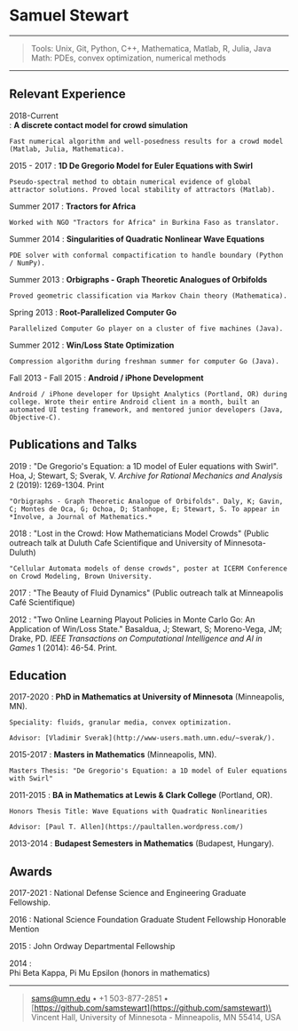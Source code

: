 Samuel Stewart
=========================

----

>  Tools: Unix, Git, Python, C++, Mathematica, Matlab, R, Julia, Java\
>  Math: PDEs, convex optimization, numerical methods 

----

Relevant Experience
--------------------

2018-Current   
:    **A discrete contact model for crowd simulation**

    Fast numerical algorithm and well-posedness results for a crowd model (Matlab, Julia, Mathematica).

2015 - 2017
:   **1D De Gregorio Model for Euler Equations with Swirl**

    Pseudo-spectral method to obtain numerical evidence of global attractor solutions. Proved local stability of attractors (Matlab). 

Summer 2017
:    **Tractors for Africa**

    Worked with NGO "Tractors for Africa" in Burkina Faso as translator. 


Summer 2014
:   **Singularities of Quadratic Nonlinear Wave Equations**
    
    PDE solver with conformal compactification to handle boundary (Python / NumPy).

Summer 2013 
:   **Orbigraphs - Graph Theoretic Analogues of Orbifolds**
    
    Proved geometric classification via Markov Chain theory (Mathematica).

Spring 2013
:   **Root-Parallelized Computer Go**

    Parallelized Computer Go player on a cluster of five machines (Java).

Summer 2012
:   **Win/Loss State Optimization**
    
    Compression algorithm during freshman summer for computer Go (Java). 

Fall 2013 - Fall 2015
:   **Android / iPhone Development**

    Android / iPhone developer for Upsight Analytics (Portland, OR) during college. Wrote their entire Android client in a month, built an automated UI testing framework, and mentored junior developers (Java, Objective-C).

Publications and Talks
----------------------------------
2019
:   "De Gregorio's Equation: a 1D model of Euler equations with Swirl". Hoa, J; Stewart, S; Sverak, V. *Archive for Rational Mechanics and Analysis* 2 (2019): 1269-1304. Print 

    "Orbigraphs - Graph Theoretic Analogue of Orbifolds". Daly, K; Gavin, C; Montes de Oca, G; Ochoa, D; Stanhope, E; Stewart, S. To appear in *Involve, a Journal of Mathematics.* 

2018
:   "Lost in the Crowd: How Mathematicians Model Crowds" (Public outreach talk at Duluth Cafe Scientifique and University of Minnesota-Duluth)

    "Cellular Automata models of dense crowds", poster at ICERM Conference on Crowd Modeling, Brown University.

2017
:   "The Beauty of Fluid Dynamics" (Public outreach talk at Minneapolis Café Scientifique)
        
2012
:   "Two Online Learning Playout Policies in Monte Carlo Go: An Application of Win/Loss State." Basaldua, J; Stewart, S; Moreno-Vega, JM; Drake, PD. *IEEE Transactions on Computational Intelligence and AI in Games* 1 (2014): 46-54. Print.


Education
---------

2017-2020
:   **PhD in Mathematics at University of Minnesota** (Minneapolis, MN).
    
    Speciality: fluids, granular media, convex optimization.

    Advisor: [Vladimir Sverak](http://www-users.math.umn.edu/~sverak/).

2015-2017
:   **Masters in Mathematics** (Minneapolis, MN).
    
    Masters Thesis: "De Gregorio's Equation: a 1D model of Euler equations with Swirl"

2011-2015
:   **BA in Mathematics at Lewis & Clark College** (Portland, OR).
    
    Honors Thesis Title: Wave Equations with Quadratic Nonlinearities

    Advisor: [Paul T. Allen](https://paultallen.wordpress.com/)

2013-2014
:   **Budapest Semesters in Mathematics** (Budapest, Hungary).


Awards
------------------------
2017-2021
:   National Defense Science and Engineering Graduate Fellowship. 

2016
:   National Science Foundation Graduate Student Fellowship Honorable Mention

2015
:   John Ordway Departmental Fellowship 

2014
:   
    Phi Beta Kappa, Pi Mu Epsilon (honors in mathematics) 

----

> <sams@umn.edu> • +1 503-877-2851 • [https://github.com/samstewart](https://github.com/samstewart)\
>  Vincent Hall, University of Minnesota - Minneapolis, MN 55414, USA
